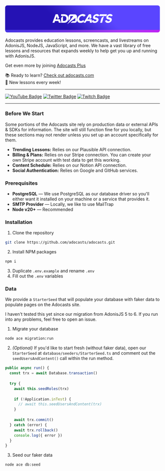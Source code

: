 ![Adocasts](https://github.com/adocasts/.github/blob/main/assets/brand-banner-rounded.png?raw=true)

Adocasts provides education lessons, screencasts, and livestreams on AdonisJS, NodeJS, JavaScript, and more. We have a vast library of free lessons and resources that expands weekly to help get you up and running with AdonisJS. 

Get even more by joining [Adocasts Plus](https://adocasts.com/pricing)

📚 Ready to learn? [Check out adocasts.com](https://adocasts.com)  
🎉 New lessons every week!

---
[![YouTube Badge](https://img.shields.io/youtube/channel/subscribers/UCTEKX3KQAJi7_0-_rSz0Edg?logo=YouTube&style=for-the-badge)](https://youtube.com/adocasts)
[![Twitter Badge](https://img.shields.io/twitter/follow/adocasts?logo=twitter&logoColor=white&style=for-the-badge)](https://twitter.com/adocasts)
[![Twitch Badge](https://img.shields.io/twitch/status/adocasts?logo=twitch&logoColor=white&style=for-the-badge)](https://twitch.tv/adocasts)

___

### Before We Start
Some portions of the Adocasts site rely on production data or external APIs & SDKs for information. The site will still function fine for you locally, but these sections may not render unless you set up an account specifically for them.
* **Trending Lessons:** Relies on our Plausible API connection.
* **Billing & Plans:** Relies on our Stripe connection. You can create your own Stripe account with test data to get this working.
* **Content Schedule:** Relies on our Notion API connection.
* **Social Authentication:** Relies on Google and GitHub services.

### Prerequisites
* **PostgreSQL** &mdash; We use PostgreSQL as our database driver so you'll either want it installed on your machine or a service that provides it.
* **SMTP Provider** &mdash; Locally, we like to use MailTrap
* **Node v20+** &mdash; Recommended

### Installation
1. Clone the repository
```sh
git clone https://github.com/adocasts/adocasts.git
```
2. Install NPM packages
```sh
npm i
```
3. Duplicate `.env.example` and rename `.env`
4. Fill out the `.env` variables

### Data
We provide a `StarterSeed` that will populate your database with faker data to populate pages on the Adocasts site.

I haven't tested this yet since our migration from AdonisJS 5 to 6. If you run into any problems, feel free to open an issue.

1. Migrate your database
```sh
node ace migration:run
```
2. _(Optional)_ If you'd like to start fresh (without faker data), open our `StarterSeed` at `database/seeders/StarterSeed.ts` and comment out the `seedUsersAndContent()` call within the run method.
```ts
public async run() {
  const trx = await Database.transaction()
  
  try {
    await this.seedRoles(trx)

    if (!Application.inTest) {
      // await this.seedUsersAndContent(trx)
    }

    await trx.commit()
  } catch (error) {
    await trx.rollback()
    console.log({ error })
  }
}
```
3. Seed our faker data
```sh
node ace db:seed
```
